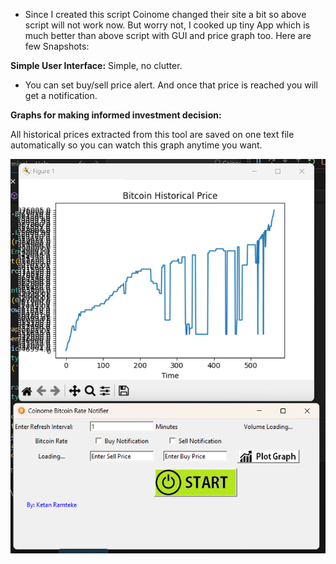 - Since I created this script Coinome changed their site a bit so above script will not work now.
  But worry not, I cooked up tiny App which is much better than above script with GUI and price graph too.
  Here are few Snapshots:

**Simple User Interface:**
Simple, no clutter.

- You can set buy/sell price alert. And once that price is reached you will get a notification.

**Graphs for making informed investment decision:**

All historical prices extracted from this tool are saved on one text file automatically so you can watch this graph anytime you want.

![image](screenshot.png)
